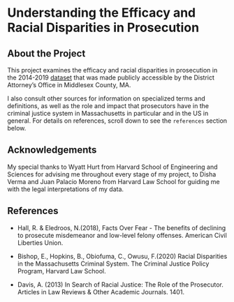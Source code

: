 # Understanding the Efficacy and Racial Disparities in Prosecution

## About the Project 
This project examines the efficacy and racial disparities in prosecution in the 2014-2019 <a href="https://www.middlesexda.com/public-information/pages/prosecution-data-and-statistics">dataset</a> that was made publicly accessible by the District Attorney’s Office in Middlesex County, MA.

I also consult other sources for information on specialized terms and definitions, as well as the role and impact that prosecutors have in the criminal justice system in Massachusetts in particular and in the US in general. For details on references, scroll down to see the `references` section below. 

## Acknowledgements
My special thanks to Wyatt Hurt from Harvard School of Engineering and Sciences for advising me throughout every stage of my project, to Disha Verma and Juan Palacio Moreno from Harvard Law School for guiding me with the legal interpretations of my data.

## References 
- Hall, R. & Eledroos, N.(2018), Facts Over Fear - The benefits of declining to prosecute misdemeanor and low-level felony offenses. American Civil Liberties Union.

- Bishop, E., Hopkins, B., Obiofuma, C., Owusu, F.(2020) Racial Disparities in the Massachusetts Criminal System. The Criminal Justice Policy Program, Harvard Law School.

- Davis, A. (2013) In Search of Racial Justice: The Role of the Prosecutor. Articles in Law Reviews & Other Academic Journals. 1401.
